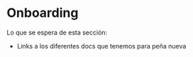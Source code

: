 # Onboarding

Lo que se espera de esta sección:
- Links a los diferentes docs que tenemos para peña nueva